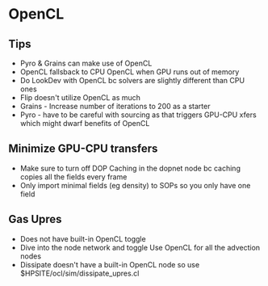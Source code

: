 # OpenCL

## Tips

- Pyro & Grains can make use of OpenCL
- OpenCL fallsback to CPU OpenCL when GPU runs out of memory
- Do LookDev with OpenCL bc solvers are slightly different than CPU ones
- Flip doesn't utilize OpenCL as much
- Grains - Increase number of iterations to 200 as a starter
- Pyro - have to be careful with sourcing as that triggers GPU-CPU xfers which might dwarf benefits of OpenCL

## Minimize GPU-CPU transfers

- Make sure to turn off DOP Caching in the dopnet node bc caching copies all the fields every frame
- Only import minimal fields (eg density) to SOPs so you only have one field

## Gas Upres

- Does not have built-in OpenCL toggle
- Dive into the node network and toggle Use OpenCL for all the advection nodes
- Dissipate doesn't have a built-in OpenCL node so use $HPSITE/ocl/sim/dissipate_upres.cl
